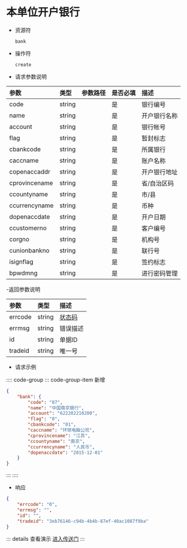# 本单位开户银行

- 资源符

  `bank`
  
- 操作符

  `create`

- 请求参数说明

|参数|类型|参数路径|是否必填|描述|
|:-|:-|:-|:-|:-|
|code|string||是|银行编号|
|name|string||是|开户银行名称|
|account|string||是|银行帐号|
|flag|string||是|暂封标志|
|cbankcode|string||是|所属银行|
|caccname|string||是|账户名称|
|copenaccaddr|string||是|开户银行地址|
|cprovincename|string||是|省/自治区码|
|ccountyname|string||是|市/县|
|ccurrencyname|string||是|币种|
|dopenaccdate|string||是|开户日期|
|ccustomerno|string||是|客户编号|
|corgno|string||是|机构号|
|cunionbankno|string||是|联行号|
|isignflag|string||是|签约标志|
|bpwdmng|string||是|进行密码管理|

-返回参数说明

|参数|类型|描述|
|:-|:-|:-|
|errcode|string|[状态码](./../error.md)|
|errmsg|string|错误描述|
|id|string|单据ID|
|tradeid|string|唯一号|

- 请求示例

:::: code-group
::: code-group-item 新增

```json
{
    "bank": {
        "code": "07",
        "name": "中国南京银行",
        "account": "622202210200",
        "flag": "0",
        "cbankcode": "01",
        "caccname": "环球电脑公司",
        "cprovincename": "江苏",
        "ccountyname": "南京",
        "ccurrencyname": "人民币",
        "dopenaccdate": "2015-12-01"
    }
}
```

:::
::::

- 响应

```json
{
    "errcode": "0",
    "errmsg": "",
    "id": "",
    "tradeid": "3eb76146-c94b-4b4b-87ef-40ac1087f9ba"
}
```

::: details 查看演示
[进入传送门](/images/yonyou/gif/bank.gif)
:::
